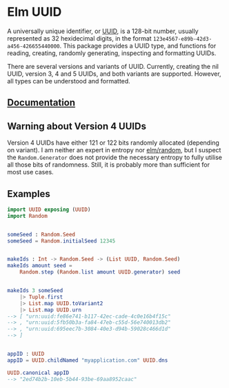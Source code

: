 # Elm UUID

A universally unique identifier, or [UUID], is a 128-bit number,
usually represented as 32 hexidecimal digits, in the format
`123e4567-e89b-42d3-a456-426655440000`. This package provides a UUID type, and
functions for reading, creating, randomly generating, inspecting and formatting
UUIDs.

There are several versions and variants of UUID. Currently, creating the nil
UUID, version 3, 4 and 5 UUIDs, and both variants are supported. However, all
types can be understood and formatted.

## [Documentation]

## Warning about Version 4 UUIDs

Version 4 UUIDs have either 121 or 122 bits randomly allocated (depending on
variant). I am neither an expert in entropy nor [elm/random], but I suspect the
`Random.Generator` does not provide the necessary entropy to fully utilise all
those bits of randomness. Still, it is probably more than sufficient for most
use cases.

## Examples

```elm
import UUID exposing (UUID)
import Random


someSeed : Random.Seed
someSeed = Random.initialSeed 12345


makeIds : Int -> Random.Seed -> (List UUID, Random.Seed)
makeIds amount seed =
    Random.step (Random.list amount UUID.generator) seed


makeIds 3 someSeed
    |> Tuple.first
    |> List.map UUID.toVariant2
    |> List.map UUID.urn
--> [ "urn:uuid:fe86e741-b117-42ec-cade-4c0e16b4f15c"
--> , "urn:uuid:5fb50b3a-fa84-47eb-c55d-56e740013db2"
--> , "urn:uuid:695eec7b-3084-40e3-d94b-59028c466d1d"
--> ]


appID : UUID
appID = UUID.childNamed "myapplication.com" UUID.dns

UUID.canonical appID
--> "2ed74b2b-10eb-5b44-93be-69aa8952caac"
```

[uuid]: https://en.wikipedia.org/wiki/Universally_unique_identifier
[Documentation]: https://package.elm-lang.org/packages/TSFoster/elm-uuid/latest/UUID
[elm/random]: https://package.elm-lang.org/packages/elm/random/latest/
